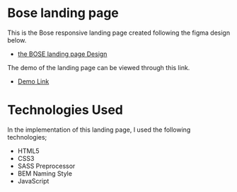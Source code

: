 # Bose landing page

This is the Bose responsive landing page created following the figma design below.
- [the BOSE landing page Design](https://www.figma.com/file/OMjQNb3hg1LKMV4OwyQ3Ao/BOSE?node-id=0%3A1)

The demo of the landing page can be viewed through this link.
- [Demo Link](https://mabuzam.github.io/bose_landing_page/)

# Technologies Used
In the implementation of this landing page, I used the following technologies;
- HTML5
- CSS3
- SASS Preprocessor
- BEM Naming Style
- JavaScript
